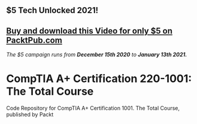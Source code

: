 ## $5 Tech Unlocked 2021!
[Buy and download this Video for only $5 on PacktPub.com](https://www.packtpub.com/product/comptia-a-certification-220-1001-the-total-course-video/9781839212079)
-----
*The $5 campaign         runs from __December 15th 2020__ to __January 13th 2021.__*

# CompTIA A+ Certification 220-1001: The Total Course
Code Repository for CompTIA A+ Certification 1001. The Total Course, published by Packt
